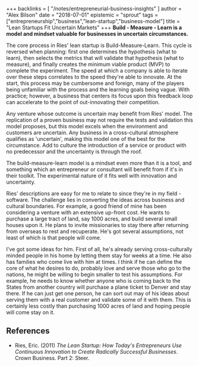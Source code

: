 +++
backlinks = [
  "/notes/entrepreneurial-business-insights"
]
author = "Alex Bilson"
date = "2018-07-01"
epistemic = "sprout"
tags = ["entrepreneurship","business","lean-startup","business-model"]
title = "Lean Startups Fit Uncertain Markets"
+++
**Build - Measure - Learn is a model and mindset valuable for businesses in uncertain circumstances.**

The core process in Ries' lean startup is Build-Measure-Learn.  This cycle is reversed when planning: first one determines the hypothesis (what to learn), then selects the metrics that will validate that hypothesis (what to measure), and finally creates the minimum viable product (MVP) to complete the experiment.  The speed at which a company is able to iterate over these steps correlates to the speed they're able to innovate.  At the start, this process may be cumbersome and foreign, many of the players being unfamiliar with the process and the learning goals being vague.  With practice; however, a business that centers its focus upon this feedback loop can accelerate to the point of out-innovating their competition.

Any venture whose outcome is uncertain may benefit from Ries' model. The replication of a proven business may not require the tests and validation this model proposes, but this model excels when the environment and customers are uncertain. Any business in a cross-cultural atmosphere qualifies as 'uncertain', making this model one of the best for the circumstance. Add to culture the introduction of a service or product with no predecessor and the uncertainty is through the roof.

The build-measure-learn model is a mindset even more than it is a tool, and something which an entrepreneur or consultant will benefit from if it's in their toolkit.  The experimental nature of it fits well with innovation and uncertainty.

Ries' descriptions are easy for me to relate to since they're in my field - software.  The challenge lies in converting the ideas across business and cultural boundaries.  For example, a good friend of mine has been considering a venture with an extensive up-front cost.  He wants to purchase a large tract of land, say 1000 acres, and build several small houses upon it.  He plans to invite missionaries to stay there after returning from overseas to rest and recuperate.  He's got several assumptions, not least of which is that people will come.

I've got some ideas for him.  First of all, he's already serving cross-culturally minded people in his home by letting them stay for weeks at a time.  He also has families who come live with him at times.  I think if he can define the core of what he desires to do, probably love and serve those who go to the nations, he might be willing to begin smaller to test his assumptions.  For example, he needs to know whether anyone who is coming back to the States from another country will purchase a plane ticket to Denver and stay there.  If he can just get one person, he can sort out may of his ideas about serving them with a real customer and validate some of it with them.  This is certainly less costly than purchasing 1000 acres of land and hoping people will come stay on it.

## References

- Ries, Eric. (2011) _The Lean Startup: How Today's Entrepreneurs Use Continuous Innovation to Create Radically Successful Businesses_. Crown Business. Part 2: Steer.
